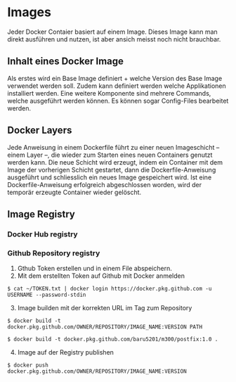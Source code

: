 # Images
Jeder Docker Contaier basiert auf einem Image. Dieses Image kann man direkt ausführen und nutzen, ist aber ansich meisst noch nicht brauchbar.

## Inhalt eines Docker Image
Als erstes wird ein Base Image definiert + welche Version des Base Image verwendet werden soll.
Zudem kann definiert werden welche Applikationen installiert werden.
Eine weitere Komponente sind mehrere Commands, welche ausgeführt werden können. 
Es können sogar Config-Files bearbeitet werden.

## Docker Layers
Jede Anweisung in einem Dockerfile führt zu einer neuen Imageschicht – einem Layer –, die wieder zum Starten eines neuen Containers genutzt werden kann.
Die neue Schicht wird erzeugt, indem ein Container mit dem Image der vorherigen Schicht gestartet, dann die Dockerfile-Anweisung ausgeführt und schliesslich ein neues Image gespeichert wird.
Ist eine Dockerfile-Anweisung erfolgreich abgeschlossen worden, wird der temporär erzeugte Container wieder gelöscht.

## Image Registry
### Docker Hub registry
### Github Repository registry
1. Gthub Token erstellen und in einem File abspeichern. 
2. Mit dem erstellten Token auf Github mit Docker anmelden
```shell
$ cat ~/TOKEN.txt | docker login https://docker.pkg.github.com -u USERNAME --password-stdin
```
3. Image builden mit der korrekten URL im Tag zum Repository
```shell
$ docker build -t docker.pkg.github.com/OWNER/REPOSITORY/IMAGE_NAME:VERSION PATH
```
```shell
$ docker build -t docker.pkg.github.com/baru5201/m300/postfix:1.0 .
```
4. Image auf der Registry publishen 
```shell
$ docker push docker.pkg.github.com/OWNER/REPOSITORY/IMAGE_NAME:VERSION
```
